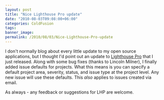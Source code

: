```yaml
---
layout: post
title: "Nice Lighthouse Pro update"
date: "2010-08-03T09:08:00+06:00"
categories: ColdFusion 
tags: 
banner_image: 
permalink: /2010/08/03/Nice-Lighthouse-Pro-update
---
```


I don't normally blog about every little update to my open source applications, but I thought I'd point out an update to <a href="http://lighthousepro.riaforge.org">Lighthouse Pro</a> that I just released. Along with some bug fixes (thanks to Lincoln Milner), I finally added issue defaults for projects. What this means is you can specify a default project area, severity, status, and issue type at the project level. Any new issue will use these defaults. This <i>also</i> applies to issues created via email. 

As always - any feedback or suggestions for LHP are welcome.